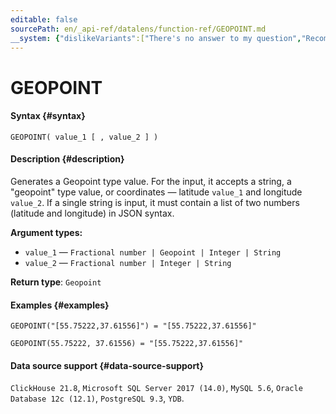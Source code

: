 ```yaml
---
editable: false
sourcePath: en/_api-ref/datalens/function-ref/GEOPOINT.md
__system: {"dislikeVariants":["There's no answer to my question","Recommendations aren't helpful","Content does not match the title","Other"]}
---
```


# GEOPOINT



#### Syntax {#syntax}


```
GEOPOINT( value_1 [ , value_2 ] )
```

#### Description {#description}
Generates a Geopoint type value. For the input, it accepts a string, a "geopoint" type value, or coordinates — latitude `value_1` and longitude `value_2`. If a single string is input, it must contain a list of two numbers (latitude and longitude) in JSON syntax.

**Argument types:**
- `value_1` — `Fractional number | Geopoint | Integer | String`
- `value_2` — `Fractional number | Integer | String`


**Return type**: `Geopoint`

#### Examples {#examples}

```
GEOPOINT("[55.75222,37.61556]") = "[55.75222,37.61556]"
```

```
GEOPOINT(55.75222, 37.61556) = "[55.75222,37.61556]"
```


#### Data source support {#data-source-support}

`ClickHouse 21.8`, `Microsoft SQL Server 2017 (14.0)`, `MySQL 5.6`, `Oracle Database 12c (12.1)`, `PostgreSQL 9.3`, `YDB`.
